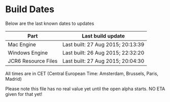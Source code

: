 # Build Dates

Below are the last known dates to updates

Part | Last build update
-----|-----
Mac Engine | Last built: 27 Aug 2015; 20:13:39
Windows Engine | Last built: 26 Aug 2015; 22:32:20
JCR6 Resource Files | Last built: 27 Aug 2015; 20:04:30
All times are in CET (Central European Time: Amsterdam, Brussels, Paris, Madrid)


Please note this file has no real value yet until the open alpha starts. NO ETA given for that yet!

